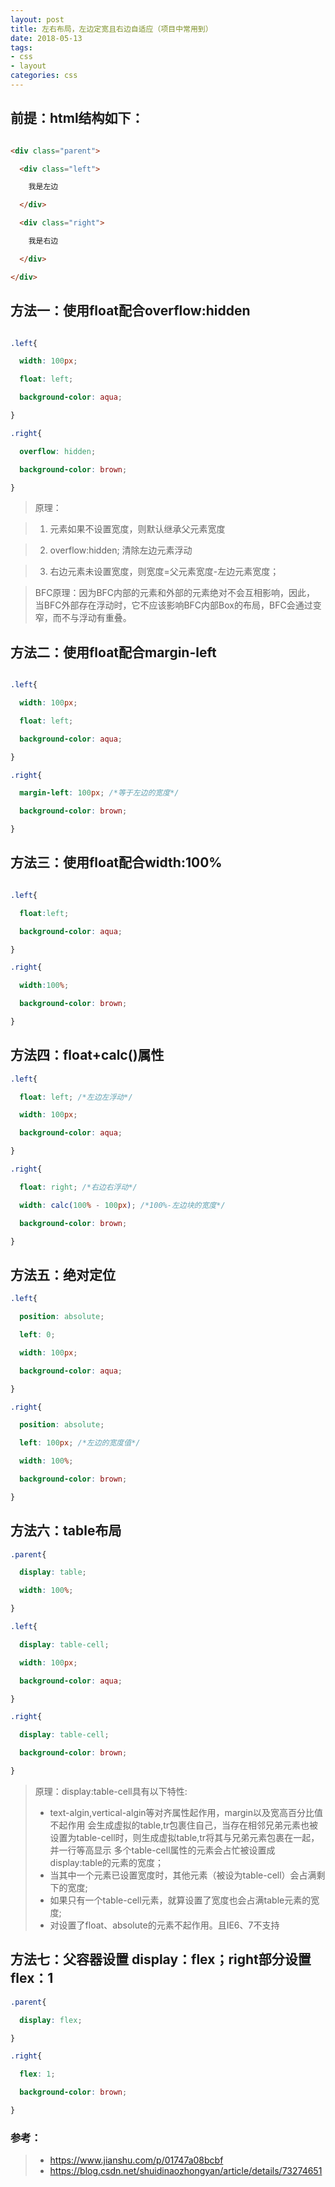 ```yaml
---
layout: post
title: 左右布局，左边定宽且右边自适应（项目中常用到）
date: 2018-05-13
tags:
- css
- layout
categories: css
---
```


## 前提：html结构如下：

```html

<div class="parent">

  <div class="left">

    我是左边

  </div>

  <div class="right">

    我是右边

  </div>

</div>
```

## 方法一：使用float配合overflow:hidden

```css

.left{

  width: 100px;

  float: left;

  background-color: aqua;

}

.right{

  overflow: hidden;

  background-color: brown;

}
```


> 原理：

> 1. 元素如果不设置宽度，则默认继承父元素宽度

> 2. overflow:hidden; 清除左边元素浮动

> 3. 右边元素未设置宽度，则宽度=父元素宽度-左边元素宽度；

> BFC原理：因为BFC内部的元素和外部的元素绝对不会互相影响，因此， 当BFC外部存在浮动时，它不应该影响BFC内部Box的布局，BFC会通过变窄，而不与浮动有重叠。

## 方法二：使用float配合margin-left

```css

.left{

  width: 100px;

  float: left;

  background-color: aqua;

}

.right{

  margin-left: 100px; /*等于左边的宽度*/

  background-color: brown;

}
```

## 方法三：使用float配合width:100%

```css

.left{

  float:left;

  background-color: aqua;

}

.right{

  width:100%;

  background-color: brown;

}
```

## 方法四：float+calc()属性

```css
.left{

  float: left; /*左边左浮动*/

  width: 100px;

  background-color: aqua;

}

.right{

  float: right; /*右边右浮动*/

  width: calc(100% - 100px); /*100%-左边块的宽度*/

  background-color: brown;

}
```

## 方法五：绝对定位

```css
.left{

  position: absolute;

  left: 0;

  width: 100px;

  background-color: aqua;

}

.right{

  position: absolute;

  left: 100px; /*左边的宽度值*/

  width: 100%;

  background-color: brown;

}
```

## 方法六：table布局

```css
.parent{

  display: table;

  width: 100%;

}

.left{

  display: table-cell;

  width: 100px;

  background-color: aqua;

}

.right{

  display: table-cell;

  background-color: brown;

}
```

> 原理：display:table-cell具有以下特性:
> - text-algin,vertical-algin等对齐属性起作用，margin以及宽高百分比值不起作用
会生成虚拟的table,tr包裹住自己，当存在相邻兄弟元素也被设置为table-cell时，则生成虚拟table,tr将其与兄弟元素包裹在一起，并一行等高显示
多个table-cell属性的元素会占忙被设置成display:table的元素的宽度；
> - 当其中一个元素已设置宽度时，其他元素（被设为table-cell）会占满剩下的宽度;
> - 如果只有一个table-cell元素，就算设置了宽度也会占满table元素的宽度;
> - 对设置了float、absolute的元素不起作用。且IE6、7不支持

## 方法七：父容器设置 display：flex；right部分设置 flex：1

```css
.parent{

  display: flex;

}

.right{

  flex: 1;

  background-color: brown;

}
```

### 参考：

> - https://www.jianshu.com/p/01747a08bcbf
> - https://blog.csdn.net/shuidinaozhongyan/article/details/73274651